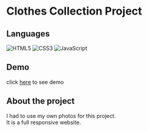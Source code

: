 # Clothes Collection Project

## Languages
![HTML5](https://img.shields.io/badge/html5-%23E34F26.svg?style=for-the-badge&logo=html5&logoColor=white) ![CSS3](https://img.shields.io/badge/css3-%231572B6.svg?style=for-the-badge&logo=css3&logoColor=white) ![JavaScript](https://img.shields.io/badge/javascript-%23323330.svg?style=for-the-badge&logo=javascript&logoColor=%23F7DF1E)

## Demo
click [here](https://pouria-mobaraki.github.io/clothes-collection-shop/) to see demo

## About the project
I had to use my own photos for this project.
<br>
It is a full responsive website.

